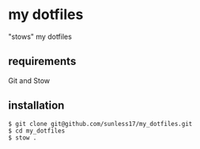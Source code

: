 # my dotfiles
"stows" my dotfiles
## requirements
Git and Stow
## installation
```
$ git clone git@github.com/sunless17/my_dotfiles.git
$ cd my_dotfiles
$ stow .
```
